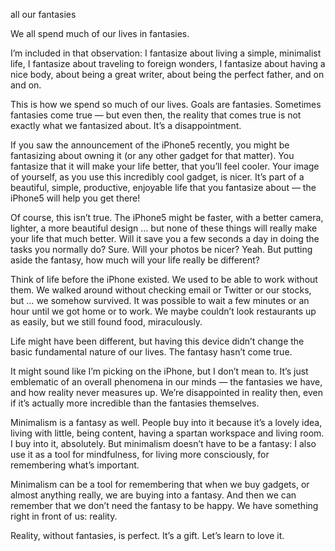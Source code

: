 all our fantasies

We all spend much of our lives in fantasies.

I’m included in that observation: I fantasize about living a simple, minimalist
life, I fantasize about traveling to foreign wonders, I fantasize about having
a nice body, about being a great writer, about being the perfect father, and on
and on.

This is how we spend so much of our lives. Goals are fantasies. Sometimes
fantasies come true — but even then, the reality that comes true is not exactly
what we fantasized about. It’s a disappointment.

If you saw the announcement of the iPhone5 recently, you might be fantasizing
about owning it (or any other gadget for that matter). You fantasize that it
will make your life better, that you’ll feel cooler. Your image of yourself, as
you use this incredibly cool gadget, is nicer. It’s part of a beautiful,
simple, productive, enjoyable life that you fantasize about — the iPhone5 will
help you get there!

Of course, this isn’t true. The iPhone5 might be faster, with a better camera,
lighter, a more beautiful design … but none of these things will really make
your life that much better. Will it save you a few seconds a day in doing the
tasks you normally do? Sure. Will your photos be nicer? Yeah. But putting aside
the fantasy, how much will your life really be different?

Think of life before the iPhone existed. We used to be able to work without
them. We walked around without checking email or Twitter or our stocks, but …
we somehow survived. It was possible to wait a few minutes or an hour until we
got home or to work. We maybe couldn’t look restaurants up as easily, but we
still found food, miraculously.

Life might have been different, but having this device didn’t change the basic
fundamental nature of our lives. The fantasy hasn’t come true.

It might sound like I’m picking on the iPhone, but I don’t mean to. It’s just
emblematic of an overall phenomena in our minds — the fantasies we have, and
how reality never measures up. We’re disappointed in reality then, even if it’s
actually more incredible than the fantasies themselves.

Minimalism is a fantasy as well. People buy into it because it’s a lovely idea,
living with little, being content, having a spartan workspace and living room.
I buy into it, absolutely. But minimalism doesn’t have to be a fantasy: I also
use it as a tool for mindfulness, for living more consciously, for remembering
what’s important.

Minimalism can be a tool for remembering that when we buy gadgets, or almost
anything really, we are buying into a fantasy. And then we can remember that we
don’t need the fantasy to be happy. We have something right in front of us:
reality.

Reality, without fantasies, is perfect. It’s a gift. Let’s learn to love it.
